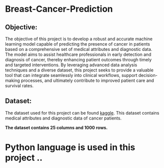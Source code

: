 # Breast-Cancer-Prediction 

## Objective: 
The objective of this project is to develop a robust and accurate machine learning model capable of predicting the presence of cancer in patients based on a comprehensive set of medical attributes and diagnostic data. The model aims to assist healthcare professionals in early detection and diagnosis of cancer, thereby enhancing patient outcomes through timely and targeted interventions. By leveraging advanced data analysis techniques and a diverse dataset, this project seeks to provide a valuable tool that can integrate seamlessly into clinical workflows, support decision-making processes, and ultimately contribute to improved patient care and survival rates.

## Dataset: 
The dataset used for this project can be found [kaggle](https://www.kaggle.com/datasets/rishidamarla/cancer-patients-data?form=MG0AV3).
 This dataset contains medical attributes and diagnostic data of cancer patients.

**The dataset contains 25 columns and 1000 rows.**
# Python language is used in this project ..
